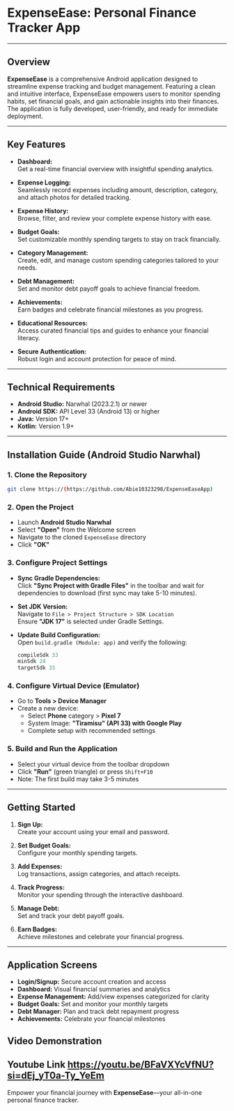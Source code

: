 
# ExpenseEase: Personal Finance Tracker App

---

## Overview

**ExpenseEase** is a comprehensive Android application designed to streamline expense tracking and budget management. Featuring a clean and intuitive interface, ExpenseEase empowers users to monitor spending habits, set financial goals, and gain actionable insights into their finances. The application is fully developed, user-friendly, and ready for immediate deployment.

---

## Key Features

- **Dashboard:**  
  Get a real-time financial overview with insightful spending analytics.

- **Expense Logging:**  
  Seamlessly record expenses including amount, description, category, and attach photos for detailed tracking.

- **Expense History:**  
  Browse, filter, and review your complete expense history with ease.

- **Budget Goals:**  
  Set customizable monthly spending targets to stay on track financially.

- **Category Management:**  
  Create, edit, and manage custom spending categories tailored to your needs.

- **Debt Management:**  
  Set and monitor debt payoff goals to achieve financial freedom.

- **Achievements:**  
  Earn badges and celebrate financial milestones as you progress.

- **Educational Resources:**  
  Access curated financial tips and guides to enhance your financial literacy.

- **Secure Authentication:**  
  Robust login and account protection for peace of mind.

---

## Technical Requirements

- **Android Studio:** Narwhal (2023.2.1) or newer  
- **Android SDK:** API Level 33 (Android 13) or higher  
- **Java:** Version 17+  
- **Kotlin:** Version 1.9+  

---

## Installation Guide (Android Studio Narwhal)

### 1. Clone the Repository

```bash
git clone https://(https://github.com/Abie10323298/ExpenseEaseApp)
```

### 2. Open the Project

- Launch **Android Studio Narwhal**
- Select **"Open"** from the Welcome screen
- Navigate to the cloned `ExpenseEase` directory
- Click **"OK"**

### 3. Configure Project Settings

- **Sync Gradle Dependencies:**  
  Click **"Sync Project with Gradle Files"** in the toolbar and wait for dependencies to download (first sync may take 5-10 minutes).

- **Set JDK Version:**  
  Navigate to `File > Project Structure > SDK Location`  
  Ensure **"JDK 17"** is selected under Gradle Settings.

- **Update Build Configuration:**  
  Open `build.gradle (Module: app)` and verify the following:
  ```gradle
  compileSdk 33
  minSdk 24
  targetSdk 33
  ```

### 4. Configure Virtual Device (Emulator)

- Go to **Tools > Device Manager**
- Create a new device:
  - Select **Phone** category > **Pixel 7**
  - System Image: **"Tiramisu" (API 33) with Google Play**
  - Complete setup with recommended settings

### 5. Build and Run the Application

- Select your virtual device from the toolbar dropdown
- Click **"Run"** (green triangle) or press `Shift+F10`
- Note: The first build may take 3-5 minutes

---

## Getting Started

1. **Sign Up:**  
   Create your account using your email and password.

2. **Set Budget Goals:**  
   Configure your monthly spending targets.

3. **Add Expenses:**  
   Log transactions, assign categories, and attach receipts.

4. **Track Progress:**  
   Monitor your spending through the interactive dashboard.

5. **Manage Debt:**  
   Set and track your debt payoff goals.

6. **Earn Badges:**  
   Achieve milestones and celebrate your financial progress.

---

## Application Screens

- **Login/Signup:** Secure account creation and access
- **Dashboard:** Visual financial summaries and analytics
- **Expense Management:** Add/view expenses categorized for clarity
- **Budget Goals:** Set and monitor your monthly targets
- **Debt Manager:** Plan and track debt repayment progress
- **Achievements:** Celebrate your financial milestones

## Video Demonstration
**Youtube Link**
https://youtu.be/BFaVXYcVfNU?si=dEj_yT0a-Ty_YeEm
---

Empower your financial journey with **ExpenseEase**—your all-in-one personal finance tracker.
